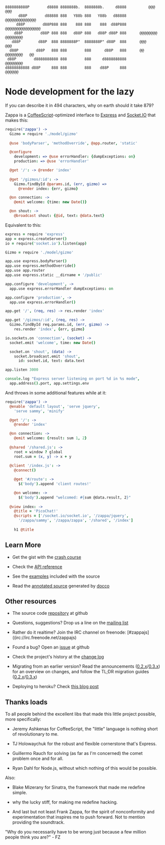     8888888888P        d8888 8888888b.  8888888b.     d8888          @@@    @@@ 
          d88P        d88888 888   Y88b 888   Y88b   d88888        @@@@@@@@@@@@@@
         d88P        d88P888 888    888 888    888  d88P888       @@@@@@@@@@@@@@@@
        d88P        d88P 888 888   d88P 888   d88P d88P 888      @@@@@@@@  @@@@@@@@
       d88P        d88P  888 8888888P"  8888888P" d88P  888      @@@            @@@
      d88P        d88P   888 888        888      d88P   888      @@   @@@@@@@@   @@
     d88P        d8888888888 888        888     d8888888888           @@@@@@@@    
    d8888888888 d88P     888 888        888    d88P     888            @@@@@@     

# Node development for the lazy

If you can describe it in 494 characters, why on earth should it take 879?

Zappa is a [CoffeeScript](http://coffeescript.org)-optimized interface to [Express](http://expressjs.com) and [Socket.IO](http://socket.io) that makes this:

```coffee
require('zappa') ->
  Gizmo = require './model/gizmo'
  
  @use 'bodyParser', 'methodOverride', @app.router, 'static'

  @configure
    development: => @use errorHandler: {dumpExceptions: on}
    production: => @use 'errorHandler'

  @get '/': -> @render 'index'
  
  @get '/gizmos/:id': ->
    Gizmo.findById @params.id, (err, gizmo) =>
      @render index: {err, gizmo}

  @on connection: ->
    @emit welcome: {time: new Date()}

  @on shout: ->
    @broadcast shout: {@id, text: @data.text}
```

Equivalent to this:

```coffee
express = require 'express'
app = express.createServer()
io = require('socket.io').listen(app)

Gizmo = require './model/gizmo'

app.use express.bodyParser()
app.use express.methodOverride()
app.use app.router
app.use express.static __dirname + '/public'

app.configure 'development', ->
  app.use express.errorHandler dumpExceptions: on

app.configure 'production', ->
  app.use express.errorHandler()

app.get '/', (req, res) -> res.render 'index'

app.get '/gizmos/:id', (req, res) ->
  Gizmo.findById req.params.id, (err, gizmo) ->
    res.render 'index', {err, gizmo}

io.sockets.on 'connection', (socket) ->
  socket.emit 'welcome', time: new Date()

  socket.on 'shout', (data) ->
    socket.broadcast.emit 'shout',
      id: socket.id, text: data.text

app.listen 3000

console.log "Express server listening on port %d in %s mode",
  app.address().port, app.settings.env
```

And throws in some additional features while at it:

```coffee
require('zappa') ->
  @enable 'default layout', 'serve jquery',
    'serve sammy', 'minify'

  @get '/': ->
    @render 'index'

  @on connection: ->
    @emit welcome: {result: sum 1, 2}
  
  @shared '/shared.js': ->
    root = window ? global
    root.sum = (x, y) -> x + y
  
  @client '/index.js': ->
    @connect()

    @get '#/route': ->
      $('body').append 'client routes!'

    @on welcome: ->
      $('body').append "welcomed: #{sum @data.result, 2}"
  
  @view index: ->
    @title = 'PicoChat!'
    @scripts = ['/socket.io/socket.io', '/zappa/jquery',
      '/zappa/sammy', '/zappa/zappa', '/shared', '/index']
  
    h1 @title
```

## Learn More

- Get the gist with the [crash course](http://zappajs.org/docs/crashcourse)

- Check the [API reference](http://zappajs.org/docs/0.3-gumbo/reference)

- See the [examples](https://github.com/mauricemach/zappa/tree/master/examples) included with the source

- Read the [annotated source](http://zappajs.org/docs/zappa.html) generated by [docco](http://jashkenas.github.com/docco/)

## Other resources

- The source code [repository](http://github.com/mauricemach/zappa) at github

- Questions, suggestions? Drop us a line on the [mailing list](http://groups.google.com/group/zappajs)

- Rather do it realtime? Join the IRC channel on freenode: [#zappajs]((irc://irc.freenode.net/zappajs)

- Found a bug? Open an [issue](http://github.com/mauricemach/zappa/issues) at github

- Check the project's history at the [change log](https://github.com/mauricemach/zappa/blob/master/CHANGELOG.md)

- Migrating from an earlier version? Read the announcements ([0.2.x](http://zappajs.org/docs/0.2-peaches/announcement)/[0.3.x](http://zappajs.org/docs/0.3-gumbo/announcement)) for an overview on changes, and follow the TL;DR migration guides ([0.2.x](http://zappajs.org/docs/0.2-peaches/migration)/[0.3.x](http://zappajs.org/docs/0.3-gumbo/migration))

- Deploying to heroku? Check [this blog post](http://blog.superbigtree.com/blog/2011/08/19/hosting-zappa-0-2-x-on-heroku/)

## Thanks loads

To all people behind the excellent libs that made this little project possible, more specifically: 

- Jeremy Ashkenas for CoffeeScript, the "little" language is nothing short of revolutionary to me.

- TJ Holowaychuk for the robust and flexible cornerstone that's Express.

- Guillermo Rauch for solving (as far as I'm concerned) the comet problem once and for all.

- Ryan Dahl for Node.js, without which nothing of this would be possible.

Also:

- Blake Mizerany for Sinatra, the framework that made me redefine simple.

- why the lucky stiff, for making me redefine hacking.

- And last but not least Frank Zappa, for the spirit of nonconformity and experimentation that inspires me to push forward. Not to mention providing the soundtrack.

"Why do you necessarily have to be wrong just because a few million people think you are?" - FZ